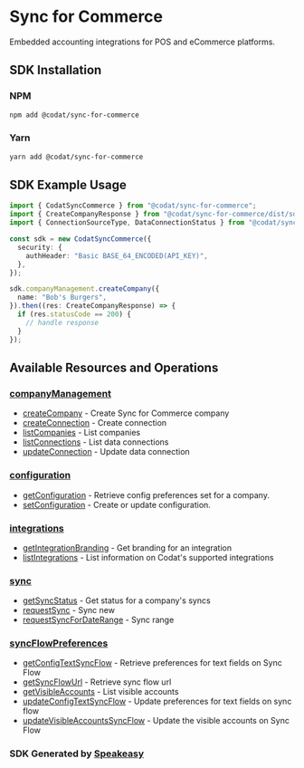 # Sync for Commerce

Embedded accounting integrations for POS and eCommerce platforms.

<!-- Start SDK Installation -->
## SDK Installation

### NPM

```bash
npm add @codat/sync-for-commerce
```

### Yarn

```bash
yarn add @codat/sync-for-commerce
```
<!-- End SDK Installation -->

## SDK Example Usage
<!-- Start SDK Example Usage -->
```typescript
import { CodatSyncCommerce } from "@codat/sync-for-commerce";
import { CreateCompanyResponse } from "@codat/sync-for-commerce/dist/sdk/models/operations";
import { ConnectionSourceType, DataConnectionStatus } from "@codat/sync-for-commerce/dist/sdk/models/shared";

const sdk = new CodatSyncCommerce({
  security: {
    authHeader: "Basic BASE_64_ENCODED(API_KEY)",
  },
});

sdk.companyManagement.createCompany({
  name: "Bob's Burgers",
}).then((res: CreateCompanyResponse) => {
  if (res.statusCode == 200) {
    // handle response
  }
});
```
<!-- End SDK Example Usage -->

<!-- Start SDK Available Operations -->
## Available Resources and Operations


### [companyManagement](docs/sdks/companymanagement/README.md)

* [createCompany](docs/sdks/companymanagement/README.md#createcompany) - Create Sync for Commerce company
* [createConnection](docs/sdks/companymanagement/README.md#createconnection) - Create connection
* [listCompanies](docs/sdks/companymanagement/README.md#listcompanies) - List companies
* [listConnections](docs/sdks/companymanagement/README.md#listconnections) - List data connections
* [updateConnection](docs/sdks/companymanagement/README.md#updateconnection) - Update data connection

### [configuration](docs/sdks/configuration/README.md)

* [getConfiguration](docs/sdks/configuration/README.md#getconfiguration) - Retrieve config preferences set for a company.
* [setConfiguration](docs/sdks/configuration/README.md#setconfiguration) - Create or update configuration.

### [integrations](docs/sdks/integrations/README.md)

* [getIntegrationBranding](docs/sdks/integrations/README.md#getintegrationbranding) - Get branding for an integration
* [listIntegrations](docs/sdks/integrations/README.md#listintegrations) - List information on Codat's supported integrations

### [sync](docs/sdks/sync/README.md)

* [getSyncStatus](docs/sdks/sync/README.md#getsyncstatus) - Get status for a company's syncs
* [requestSync](docs/sdks/sync/README.md#requestsync) - Sync new
* [requestSyncForDateRange](docs/sdks/sync/README.md#requestsyncfordaterange) - Sync range

### [syncFlowPreferences](docs/sdks/syncflowpreferences/README.md)

* [getConfigTextSyncFlow](docs/sdks/syncflowpreferences/README.md#getconfigtextsyncflow) - Retrieve preferences for text fields on Sync Flow
* [getSyncFlowUrl](docs/sdks/syncflowpreferences/README.md#getsyncflowurl) - Retrieve sync flow url
* [getVisibleAccounts](docs/sdks/syncflowpreferences/README.md#getvisibleaccounts) - List visible accounts
* [updateConfigTextSyncFlow](docs/sdks/syncflowpreferences/README.md#updateconfigtextsyncflow) - Update preferences for text fields on sync flow
* [updateVisibleAccountsSyncFlow](docs/sdks/syncflowpreferences/README.md#updatevisibleaccountssyncflow) - Update the visible accounts on Sync Flow
<!-- End SDK Available Operations -->

### SDK Generated by [Speakeasy](https://docs.speakeasyapi.dev/docs/using-speakeasy/client-sdks)
